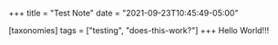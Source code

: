 +++
title = "Test Note"
date = "2021-09-23T10:45:49-05:00"

[taxonomies]
tags = ["testing", "does-this-work?"]
+++
Hello World!!!